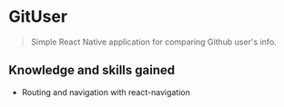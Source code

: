 # GitUser

> Simple React Native application for comparing Github user's info.

## Knowledge and skills gained

- Routing and navigation with react-navigation
